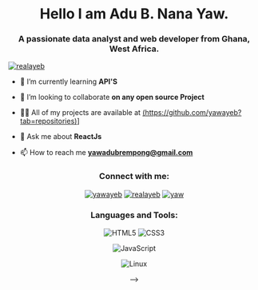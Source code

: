 <h1 align="center">Hello I am Adu B. Nana Yaw.</h1>
<h3 align="center">A passionate data analyst and web developer from Ghana, West Africa.</h3>


<p align="left"> <a href="https://twitter.com/realayeb" target="blank"><img src="https://img.shields.io/twitter/follow/ayequill?logo=twitter&style=for-the-badge" alt="realayeb" /></a> </p>
</div>

- 🌱 I’m currently learning **API'S**

- 👯 I’m looking to collaborate **on any open source Project**

- 👨‍💻 All of my projects are available at [(https://github.com/yawayeb?tab=repositories)](https://github.com/yawayeb?tab=repositories)]

- 💬 Ask me about **ReactJs**

- 📫 How to reach me **<yawadubrempong@gmail.com>**

<div align="center" margintop="">
<h3>Connect with me:</h3>
<a href="https://codepen.io/yawayeb" target="blank"><img align="center" src="https://img.shields.io/badge/Codepen-000000?style=for-the-badge&logo=codepen&logoColor=white" alt="yawayeb"/></a>
<a href="https://twitter.com/realayeb" target="blank"><img align="center" src="https://img.shields.io/badge/Twitter-1DA1F2?style=for-the-badge&logo=twitter&logoColor=white" alt="realayeb"/></a>
<a href="https://www.linkedin.com/in/nana-yaw-adu-brempong-b6469b180 " target="blank"><img align="center" src="https://img.shields.io/badge/LinkedIn-0077B5?style=for-the-badge&logo=linkedin&logoColor=white" alt="yaw" /></a>
</div>

<div align="center">
<h3 align="center" >Languages and Tools:</h3>

![HTML5](https://img.shields.io/badge/html5-%23E34F26.svg?style=for-the-badge&logo=html5&logoColor=white)
![CSS3](https://img.shields.io/badge/css3-%231572B6.svg?style=for-the-badge&logo=css3&logoColor=white)

![JavaScript](https://img.shields.io/badge/javascript-%23323330.svg?style=for-the-badge&logo=javascript&logoColor=%23F7DF1E)


![Linux](https://img.shields.io/badge/Linux-FCC624?style=for-the-badge&logo=linux&logoColor=black)





<!-- ### Hi there 👋

<!--
**yawayeb/yawayeb** is a ✨ _special_ ✨ repository because its `README.md` (this file) appears on your GitHub profile.

Here are some ideas to get you started:

- 🔭 I’m currently working on ...
- 🌱 I’m currently learning ...
- 👯 I’m looking to collaborate on ...
- 🤔 I’m looking for help with ...
- 💬 Ask me about ...
- 📫 How to reach me: ...
- 😄 Pronouns: ...
- ⚡ Fun fact: ...
-->
 -->
